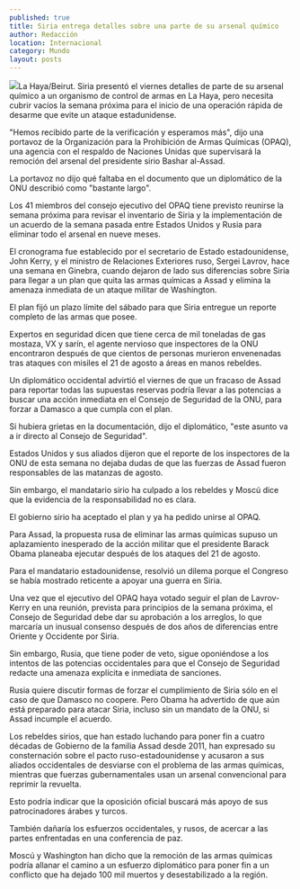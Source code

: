 ```yaml
---
published: true
title: Siria entrega detalles sobre una parte de su arsenal químico
author: Redacción
location: Internacional
category: Mundo
layout: posts
---
```


![](http://i.imgur.com/yGC7qJJm.jpg)La Haya/Beirut. Siria presentó el viernes detalles de parte de su arsenal químico a un organismo de control de armas en La Haya, pero necesita cubrir vacíos la semana próxima para el inicio de una operación rápida de desarme que evite un ataque estadunidense.

"Hemos recibido parte de la verificación y esperamos más", dijo una portavoz de la Organización para la Prohibición de Armas Químicas (OPAQ), una agencia con el respaldo de Naciones Unidas que supervisará la remoción del arsenal del presidente sirio Bashar al-Assad.

La portavoz no dijo qué faltaba en el documento que un diplomático de la ONU describió como "bastante largo".

Los 41 miembros del consejo ejecutivo del OPAQ tiene previsto reunirse la semana próxima para revisar el inventario de Siria y la implementación de un acuerdo de la semana pasada entre Estados Unidos y Rusia para eliminar todo el arsenal en nueve meses.

El cronograma fue establecido por el secretario de Estado estadounidense, John Kerry, y el ministro de Relaciones Exteriores ruso, Sergei Lavrov, hace una semana en Ginebra, cuando dejaron de lado sus diferencias sobre Siria para llegar a un plan que quita las armas químicas a Assad y elimina la amenaza inmediata de un ataque militar de Washington.

El plan fijó un plazo límite del sábado para que Siria entregue un reporte completo de las armas que posee.

Expertos en seguridad dicen que tiene cerca de mil toneladas de gas mostaza, VX y sarín, el agente nervioso que inspectores de la ONU encontraron después de que cientos de personas murieron envenenadas tras ataques con misiles el 21 de agosto a áreas en manos rebeldes.

Un diplomático occidental advirtió el viernes de que un fracaso de Assad para reportar todas las supuestas reservas podría llevar a las potencias a buscar una acción inmediata en el Consejo de Seguridad de la ONU, para forzar a Damasco a que cumpla con el plan.

Si hubiera grietas en la documentación, dijo el diplomático, "este asunto va a ir directo al Consejo de Seguridad".

Estados Unidos y sus aliados dijeron que el reporte de los inspectores de la ONU de esta semana no dejaba dudas de que las fuerzas de Assad fueron responsables de las matanzas de agosto.

Sin embargo, el mandatario sirio ha culpado a los rebeldes y Moscú dice que la evidencia de la responsabilidad no es clara.

El gobierno sirio ha aceptado el plan y ya ha pedido unirse al OPAQ.

Para Assad, la propuesta rusa de eliminar las armas químicas supuso un aplazamiento inesperado de la acción militar que el presidente Barack Obama planeaba ejecutar después de los ataques del 21 de agosto.

Para el mandatario estadounidense, resolvió un dilema porque el Congreso se había mostrado reticente a apoyar una guerra en Siria.

Una vez que el ejecutivo del OPAQ haya votado seguir el plan de Lavrov-Kerry en una reunión, prevista para principios de la semana próxima, el Consejo de Seguridad debe dar su aprobación a los arreglos, lo que marcaría un inusual consenso después de dos años de diferencias entre Oriente y Occidente por Siria.

Sin embargo, Rusia, que tiene poder de veto, sigue oponiéndose a los intentos de las potencias occidentales para que el Consejo de Seguridad redacte una amenaza explícita e inmediata de sanciones.

Rusia quiere discutir formas de forzar el cumplimiento de Siria sólo en el caso de que Damasco no coopere. Pero Obama ha advertido de que aún está preparado para atacar Siria, incluso sin un mandato de la ONU, si Assad incumple el acuerdo.

Los rebeldes sirios, que han estado luchando para poner fin a cuatro décadas de Gobierno de la familia Assad desde 2011, han expresado su consternación sobre el pacto ruso-estadounidense y acusaron a sus aliados occidentales de desviarse con el problema de las armas químicas, mientras que fuerzas gubernamentales usan un arsenal convencional para reprimir la revuelta.

Esto podría indicar que la oposición oficial buscará más apoyo de sus patrocinadores árabes y turcos.

También dañaría los esfuerzos occidentales, y rusos, de acercar a las partes enfrentadas en una conferencia de paz.

Moscú y Washington han dicho que la remoción de las armas químicas podría allanar el camino a un esfuerzo diplomático para poner fin a un conflicto que ha dejado 100 mil muertos y desestabilizado a la región.
